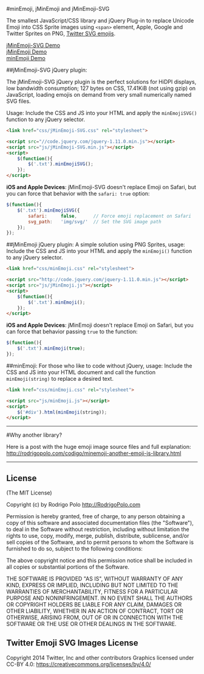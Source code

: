 #minEmoji, jMinEmoji and jMinEmoji-SVG

The smallest JavaScript/CSS library and jQuery Plug-in to replace Unicode Emoji into CSS Sprite images using `<span>` element, Apple, Google and Twitter Sprites on PNG, [Twitter SVG emojis](https://github.com/twitter/twemoji).

[jMinEmoji-SVG Demo](http://rodrigopolo.github.io/minEmoji/jMinEmoji-SVG/demo.html)  
[jMinEmoji Demo](http://rodrigopolo.github.io/minEmoji/jMinEmoji/demo.html)  
[minEmoji Demo](http://rodrigopolo.github.io/minEmoji/minEmoji/demo.html)  

##jMinEmoji-SVG jQuery plugin:

The jMinEmoji-SVG jQuery plugin is the perfect solutions for HiDPI displays, low bandwidth consumption; 127 bytes on CSS, 17.41KiB (not using gzip) on JavaScript, loading emojis on demand from very small numerically named SVG files.

Usage: Include the CSS and JS into your HTML and apply the `minEmojiSVG()` function to any jQuery selector.

```html
<link href="css/jMinEmoji-SVG.css" rel="stylesheet">
```

```html
<script src="//code.jquery.com/jquery-1.11.0.min.js"></script>
<script src="js/jMinEmoji-SVG.min.js"></script>
<script>
	$(function(){
		$('.txt').minEmojiSVG();
	});	
</script>
```

**iOS and Apple Devices**: jMinEmoji-SVG doesn't replace Emoji on Safari, but you can force that behavior with the `safari: true` option:

```javascript
$(function(){
	$('.txt').minEmojiSVG({ 
		safari:		false, 		// Force emoji replacement on Safari
		svg_path:	'img/svg/'	// Set the SVG image path
	});
});
```

##jMinEmoji jQuery plugin:
A simple solution using PNG Sprites, usage: Include the CSS and JS into your HTML and apply the `minEmoji()` function to any jQuery selector.

```html
<link href="css/minEmoji.css" rel="stylesheet">
```

```html
<script src="http://code.jquery.com/jquery-1.11.0.min.js"></script>
<script src="js/jMinEmoji.js"></script>
<script>
	$(function(){
		$('.txt').minEmoji();
	});	
</script>
```

**iOS and Apple Devices**: jMinEmoji doesn't replace Emoji on Safari, but you can force that behavior passing `true` to the function:

```javascript
$(function(){
	$('.txt').minEmoji(true);
});
```

##minEmoji:
For those who like to code without jQuery, usage: Include the CSS and JS into your HTML document and call the function `minEmoji(string)` to replace a desired text.

```html
<link href="css/minEmoji.css" rel="stylesheet">
```

```html
<script src="js/minEmoji.js"></script>
<script>
	$('#div').html(minEmoji(string));	
</script>
```

-------

#Why another library?

Here is a post with the huge emoji image source files and full explanation: 
http://rodrigopolo.com/codigo/minemoji-another-emoji-js-library.html

-------

## License

(The MIT License)

Copyright (c) by Rodrigo Polo http://RodrigoPolo.com

Permission is hereby granted, free of charge, to any person obtaining a copy
of this software and associated documentation files (the "Software"), to deal
in the Software without restriction, including without limitation the rights
to use, copy, modify, merge, publish, distribute, sublicense, and/or sell
copies of the Software, and to permit persons to whom the Software is
furnished to do so, subject to the following conditions:

The above copyright notice and this permission notice shall be included in
all copies or substantial portions of the Software.

THE SOFTWARE IS PROVIDED "AS IS", WITHOUT WARRANTY OF ANY KIND, EXPRESS OR
IMPLIED, INCLUDING BUT NOT LIMITED TO THE WARRANTIES OF MERCHANTABILITY,
FITNESS FOR A PARTICULAR PURPOSE AND NONINFRINGEMENT. IN NO EVENT SHALL THE
AUTHORS OR COPYRIGHT HOLDERS BE LIABLE FOR ANY CLAIM, DAMAGES OR OTHER
LIABILITY, WHETHER IN AN ACTION OF CONTRACT, TORT OR OTHERWISE, ARISING FROM,
OUT OF OR IN CONNECTION WITH THE SOFTWARE OR THE USE OR OTHER DEALINGS IN
THE SOFTWARE.

## Twitter Emoji SVG Images License
Copyright 2014 Twitter, Inc and other contributors
Graphics licensed under CC-BY 4.0: https://creativecommons.org/licenses/by/4.0/